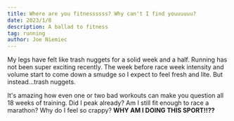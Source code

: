```yaml
---
title: Where are you fitnessssss? Why can't I find youuuuuu?
date: 2023/1/8
description: A ballad to fitness
tag: running
author: Joe Niemiec
---
```

My legs have felt like trash nuggets for a solid week and a half. Running has not been super exciting recently. The week before race week intensity and volume start to come down a smudge so I expect to feel fresh and lite. But instead...trash nuggets. 

It's amazing how even one or two bad workouts can make you question all 18 weeks of training. Did I peak already? Am I still fit enough to race a marathon? Why do I feel so crappy? **WHY AM I DOING THIS SPORT!!??**

 